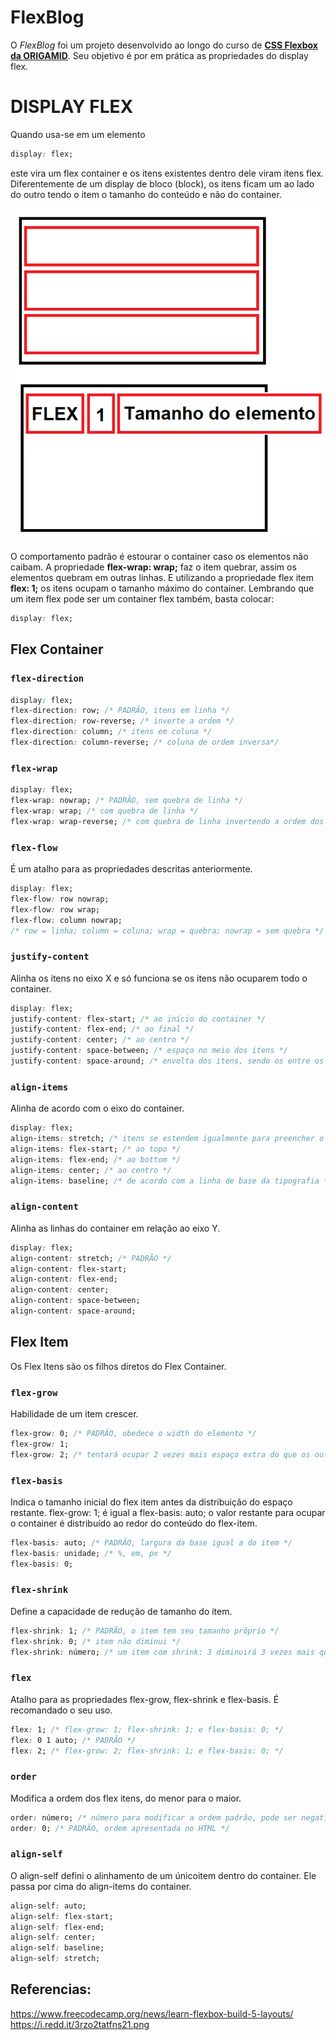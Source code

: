 # FlexBlog
O *FlexBlog* foi um projeto desenvolvido ao longo do curso de [**CSS Flexbox da ORIGAMID**](https://www.origamid.com/curso/css-flexbox/).
Seu objetivo é por em prática as propriedades do display flex.

# DISPLAY FLEX
Quando usa-se em um elemento
```css
display: flex;
```
este vira um flex container e os itens existentes dentro dele viram itens flex.
Diferentemente de um display de bloco (block), os itens ficam um ao lado do outro tendo o item o tamanho do conteúdo e não do container.

<p align="center">
  <img src="img/display-flex.png">
</p>

O comportamento padrão é estourar o container caso os elementos não caibam. A propriedade **flex-wrap: wrap;** faz o item quebrar, assim os elementos quebram em outras linhas. E utilizando a propriedade flex item **flex: 1;** os itens ocupam o tamanho máximo do container.
Lembrando que um item flex pode ser um container flex também, basta colocar:
```css
display: flex;
```

## Flex Container

### ```flex-direction```
```css
display: flex;
flex-direction: row; /* PADRÃO, itens em linha */
flex-direction: row-reverse; /* inverte a ordem */
flex-direction: column; /* itens em coluna */
flex-direction: column-reverse; /* coluna de ordem inversa*/
```

### ```flex-wrap```
```css
display: flex;
flex-wrap: nowrap; /* PADRÃO, sem quebra de linha */ 
flex-wrap: wrap; /* com quebra de linha */
flex-wrap: wrap-reverse; /* com quebra de linha invertendo a ordem dos itens */
```

### ```flex-flow```
É um atalho para as propriedades descritas anteriormente.
```css
display: flex;
flex-flow: row nowrap;
flex-flow: row wrap;
flex-flow: column nowrap;
/* row = linha; column = coluna; wrap = quebra; nowrap = sem quebra */
```

### ```justify-content```
Alinha os itens no eixo X e só funciona se os itens não ocuparem todo o container. 
```css
display: flex;
justify-content: flex-start; /* ao início do container */
justify-content: flex-end; /* ao final */
justify-content: center; /* ao centro */
justify-content: space-between; /* espaço no meio dos itens */
justify-content: space-around; /* envolta dos itens, sendo os entre os itens 2x maiores */
```

### ```align-items```
Alinha de acordo com o eixo do container.
```css
display: flex;
align-items: stretch; /* itens se estendem igualmente para preencher o container */
align-items: flex-start; /* ao topo */
align-items: flex-end; /* ao bottom */
align-items: center; /* ao centro */
align-items: baseline; /* de acordo com a linha de base da tipografia */
```

### ```align-content```
Alinha as linhas do container em relação ao eixo Y.
```css
display: flex;
align-content: stretch; /* PADRÃO */
align-content: flex-start;
align-content: flex-end;
align-content: center;
align-content: space-between;
align-content: space-around;
```

## Flex Item
Os Flex Itens são os filhos diretos do Flex Container.

### ```flex-grow```
Habilidade de um item crescer.
```css
flex-grow: 0; /* PADRÃO, obedece o width do elemento */
flex-grow: 1;
flex-grow: 2; /* tentará ocupar 2 vezes mais espaço extra do que os outros elementos */
```

### ```flex-basis```
Indica o tamanho inicial do flex item antes da distribuição do espaço restante.
flex-grow: 1; é igual a flex-basis: auto; o valor restante para ocupar o container é distribuído ao redor do conteúdo do flex-item.
```css
flex-basis: auto; /* PADRÃO, largura da base igual a do item */
flex-basis: unidade; /* %, em, px */
flex-basis: 0;
```

### ```flex-shrink```
Define a capacidade de redução de tamanho do item.
```css
flex-shrink: 1; /* PADRÃO, o item tem seu tamanho prõprio */
flex-shrink: 0; /* item não diminui */
flex-shrink: número; /* um item com shrink: 3 diminuirá 3 vezes mais que um item com 1. */ 
```
### ```flex```
Atalho para as propriedades flex-grow, flex-shrink e flex-basis. É recomandado o seu uso.
```css
flex: 1; /* flex-grow: 1; flex-shrink: 1; e flex-basis: 0; */
flex: 0 1 auto; /* PADRÃO */
flex: 2; /* flex-grow: 2; flex-shrink: 1; e flex-basis: 0; */
```

### ```order```
Modifica a ordem dos flex itens, do menor para o maior.
```css
order: número; /* número para modificar a ordem padrão, pode ser negativo */
order: 0; /* PADRÃO, ordem apresentada no HTML */
```

### ```align-self```
O align-self defini o alinhamento de um únicoitem dentro do container. Ele passa por cima do align-items do container.
```css
align-self: auto;
align-self: flex-start;
align-self: flex-end;
align-self: center;
align-self: baseline;
align-self: stretch;
```

## Referencias:
https://www.freecodecamp.org/news/learn-flexbox-build-5-layouts/
https://i.redd.it/3rzo2tatfns21.png